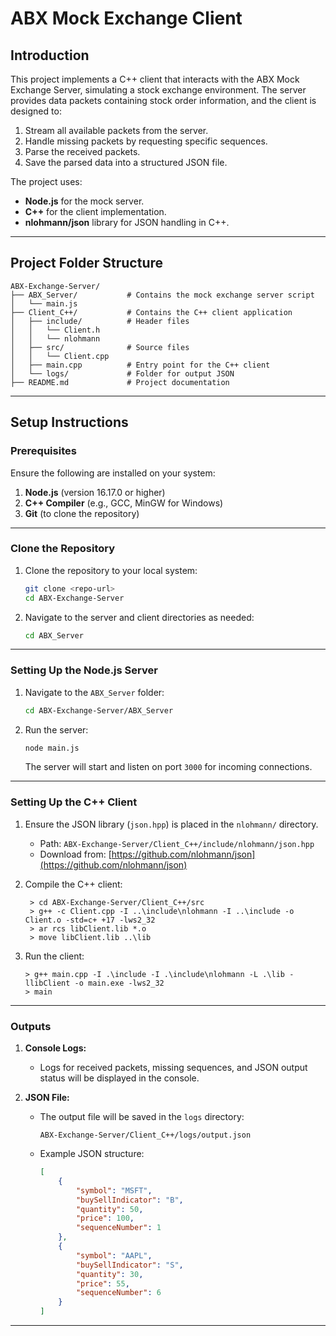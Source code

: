 # ABX Mock Exchange Client

## **Introduction**
This project implements a C++ client that interacts with the ABX Mock Exchange Server, simulating a stock exchange environment. The server provides data packets containing stock order information, and the client is designed to:

1. Stream all available packets from the server.
2. Handle missing packets by requesting specific sequences.
3. Parse the received packets.
4. Save the parsed data into a structured JSON file.

The project uses:
- **Node.js** for the mock server.
- **C++** for the client implementation.
- **nlohmann/json** library for JSON handling in C++.

---

## **Project Folder Structure**

```plaintext
ABX-Exchange-Server/
├── ABX_Server/           # Contains the mock exchange server script
│   └── main.js          
├── Client_C++/           # Contains the C++ client application
│   ├── include/          # Header files
│   │   └── Client.h
│   │   └── nlohmann
│   ├── src/              # Source files
│   │   └── Client.cpp
│   ├── main.cpp          # Entry point for the C++ client
│   └── logs/             # Folder for output JSON
├── README.md             # Project documentation
```

---

## **Setup Instructions**

### Prerequisites
Ensure the following are installed on your system:
1. **Node.js** (version 16.17.0 or higher)
2. **C++ Compiler** (e.g., GCC, MinGW for Windows)
3. **Git** (to clone the repository)

---

### Clone the Repository

1. Clone the repository to your local system:
   ```bash
   git clone <repo-url>
   cd ABX-Exchange-Server
   ```

2. Navigate to the server and client directories as needed:
   ```bash
   cd ABX_Server
   ```

---

### Setting Up the Node.js Server

1. Navigate to the `ABX_Server` folder:
   ```bash
   cd ABX-Exchange-Server/ABX_Server
   ```

2. Run the server:
   ```bash
   node main.js
   ```

   The server will start and listen on port `3000` for incoming connections.

---

### Setting Up the C++ Client

1. Ensure the JSON library (`json.hpp`) is placed in the `nlohmann/` directory.
   - Path: `ABX-Exchange-Server/Client_C++/include/nlohmann/json.hpp`
   - Download from: [https://github.com/nlohmann/json](https://github.com/nlohmann/json)

2. Compile the C++ client:
   ``` 
    > cd ABX-Exchange-Server/Client_C++/src
    > g++ -c Client.cpp -I ..\include\nlohmann -I ..\include -o Client.o -std=c+ +17 -lws2_32
    > ar rcs libClient.lib *.o
    > move libClient.lib ..\lib
    ```

3. Run the client:
   ```
   > g++ main.cpp -I .\include -I .\include\nlohmann -L .\lib -llibClient -o main.exe -lws2_32
   > main

   ```

---

### Outputs

1. **Console Logs:**
   - Logs for received packets, missing sequences, and JSON output status will be displayed in the console.

2. **JSON File:**
   - The output file will be saved in the `logs` directory:
     ```plaintext
     ABX-Exchange-Server/Client_C++/logs/output.json
     ```
   - Example JSON structure:
     ```json
     [
         {
             "symbol": "MSFT",
             "buySellIndicator": "B",
             "quantity": 50,
             "price": 100,
             "sequenceNumber": 1
         },
         {
             "symbol": "AAPL",
             "buySellIndicator": "S",
             "quantity": 30,
             "price": 55,
             "sequenceNumber": 6
         }
     ]
     ```

---
